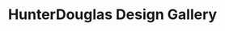 ---
title: "HunterDouglas Design Gallery"
url: /paramus/hunterdouglas-design-gallery/
shop: interior decoration
---